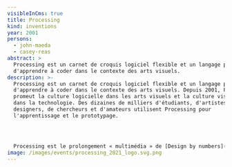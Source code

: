 ```yaml
---
visibleInCms: true
title: Processing
kind: inventions
year: 2001
persons:
  - john-maeda
  - casey-reas
abstract: >
  Processing est un carnet de croquis logiciel flexible et un langage permettant
  d'apprendre à coder dans le contexte des arts visuels.
description: >-
  Processing est un carnet de croquis logiciel flexible et un langage permettant
  d'apprendre à coder dans le contexte des arts visuels. Depuis 2001, Processing
  promeut la culture logicielle dans les arts visuels et la culture visuelle
  dans la technologie. Des dizaines de milliers d'étudiants, d'artistes, de
  designers, de chercheurs et d'amateurs utilisent Processing pour
  l'apprentissage et le prototypage.




  Processing est le prolongement « multimédia » de [Design by numbers](https://www.culturesnumeriques.net/evenements/design-by-numbers), l'environnement de programmation graphique développé par [John Maeda](https://www.culturesnumeriques.net/personnes/john-maeda) au [Media Lab](https://fr.wikipedia.org/wiki/MIT_Media_Lab "MIT Media Lab") du [Massachusetts Institute of Technology](https://fr.wikipedia.org/wiki/Massachusetts_Institute_of_Technology "Massachusetts Institute of Technology").
image: /images/events/processing_2021_logo.svg.png
---
```

